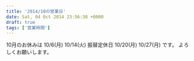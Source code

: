 ```yaml
---
title: '2014/10の営業日'
date: Sat, 04 Oct 2014 23:56:38 +0000
draft: true
tags: ['営業時間']
---
```


10月のお休みは 10/6(月) 10/14(火) 振替定休日 10/20(月) 10/27(月) です。 よろしくお願いします。